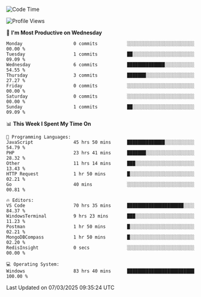 <!--START_SECTION:waka-->
![Code Time](http://img.shields.io/badge/Code%20Time-4%2C304%20hrs%2052%20mins-blue)

![Profile Views](http://img.shields.io/badge/Profile%20Views-0-blue)

📅 **I'm Most Productive on Wednesday** 

```text
Monday                   0 commits           ░░░░░░░░░░░░░░░░░░░░░░░░░   00.00 % 
Tuesday                  1 commits           ██░░░░░░░░░░░░░░░░░░░░░░░   09.09 % 
Wednesday                6 commits           ██████████████░░░░░░░░░░░   54.55 % 
Thursday                 3 commits           ███████░░░░░░░░░░░░░░░░░░   27.27 % 
Friday                   0 commits           ░░░░░░░░░░░░░░░░░░░░░░░░░   00.00 % 
Saturday                 0 commits           ░░░░░░░░░░░░░░░░░░░░░░░░░   00.00 % 
Sunday                   1 commits           ██░░░░░░░░░░░░░░░░░░░░░░░   09.09 % 
```


📊 **This Week I Spent My Time On** 

```text
💬 Programming Languages: 
JavaScript               45 hrs 50 mins      ██████████████░░░░░░░░░░░   54.79 % 
PHP                      23 hrs 41 mins      ███████░░░░░░░░░░░░░░░░░░   28.32 % 
Other                    11 hrs 14 mins      ███░░░░░░░░░░░░░░░░░░░░░░   13.43 % 
HTTP Request             1 hr 50 mins        █░░░░░░░░░░░░░░░░░░░░░░░░   02.21 % 
Go                       40 mins             ░░░░░░░░░░░░░░░░░░░░░░░░░   00.81 % 

🔥 Editors: 
VS Code                  70 hrs 35 mins      █████████████████████░░░░   84.37 % 
WindowsTerminal          9 hrs 23 mins       ███░░░░░░░░░░░░░░░░░░░░░░   11.23 % 
Postman                  1 hr 50 mins        █░░░░░░░░░░░░░░░░░░░░░░░░   02.21 % 
MongoDBCompass           1 hr 50 mins        █░░░░░░░░░░░░░░░░░░░░░░░░   02.20 % 
RedisInsight             0 secs              ░░░░░░░░░░░░░░░░░░░░░░░░░   00.00 % 

💻 Operating System: 
Windows                  83 hrs 40 mins      █████████████████████████   100.00 % 
```


 Last Updated on 07/03/2025 09:35:24 UTC
<!--END_SECTION:waka-->
